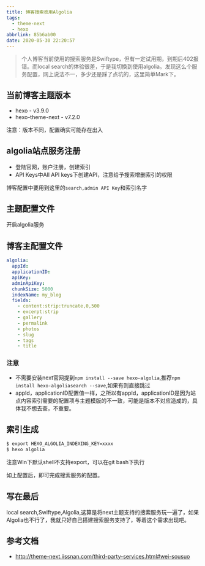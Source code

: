```yaml
---
title: 博客搜索改用Algolia
tags:
  - theme-next
  - hexo
abbrlink: 85b6ab00
date: 2020-05-30 22:20:57
---
```

> 个人博客当前使用的搜索服务是Swiftype，但有一定试用期，到期后402报错。而local search的体验很差，于是我切换到使用algolia。发现这么个服务配置，网上说法不一，多少还是踩了点坑的，这里简单Mark下。


## 当前博客主题版本
- hexo - v3.9.0
- hexo-theme-next - v7.2.0

注意：版本不同，配置确实可能存在出入

## algolia站点服务注册

- 登陆官网，账户注册，创建索引
- API Keys中All API keys下创建API，注意给予搜索增删索引的权限

博客配置中要用到这里的`search,admin API Key`和索引名字

## 主题配置文件
开启algolia服务

## 博客主配置文件

```yml
algolia:
  appId: 
  applicationID: 
  apiKey: 
  adminApiKey: 
  chunkSize: 5000
  indexName: my_blog
  fields:
    - content:strip:truncate,0,500
    - excerpt:strip
    - gallery
    - permalink
    - photos
    - slug
    - tags
    - title
```

### 注意
- 不需要安装next官网提到`npm install --save hexo-algolia`,推荐`npm install hexo-algoliasearch --save`,如果有则直接跳过
- appId，applicationID配置值一样，之所以有appId，applicationID是因为站点内容索引需要的配置项与主题模版的不一致，可能是版本不对应造成的，具体我不想去查，不重要。

## 索引生成

```bash
$ export HEXO_ALGOLIA_INDEXING_KEY=xxxx
$ hexo algolia

```

注意Win下默认shell不支持export，可以在git bash下执行

如上配置后，即可完成搜索服务的配置。

## 写在最后

local search,Swiftype,Algolia,这算是将next主题支持的搜索服务玩一遍了，如果Algolia也不行了，我就只好自己搭建搜索服务支持了，等着这个需求出现吧。

## 参考文档

- http://theme-next.iissnan.com/third-party-services.html#wei-sousuo
